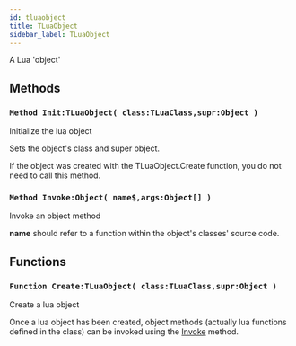 ```yaml
---
id: tluaobject
title: TLuaObject
sidebar_label: TLuaObject
---
```


A Lua 'object'


## Methods

### `Method Init:TLuaObject( class:TLuaClass,supr:Object )`

Initialize the lua object


Sets the object's class and super object.

If the object was created with the TLuaObject.Create function, you do not need to call
this method.



### `Method Invoke:Object( name$,args:Object[] )`

Invoke an object method


<b>name</b> should refer to a function within the object's classes' source code.



## Functions

### `Function Create:TLuaObject( class:TLuaClass,supr:Object )`

Create a lua object


Once a lua object has been created, object methods (actually lua functions defined in the
class) can be invoked using the [Invoke](../../../brl/brl.maxlua/#method-invoke-object-name-args-object) method.



